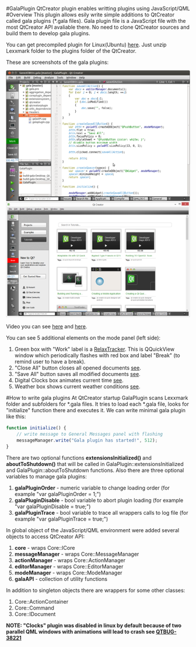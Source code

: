 #GalaPlugin
QtCreator plugin enables writting plugins using JavaScript/QML
#Overview
This plugin allows esily write simple additions to QtCreator called gala plugins (*.gala files).
Gala plugin file is a JavaScript file with the most QtCreator API avaliable there.
No need to clone QtCreator sources and build them to develop gala plugins.

You can get precompiled plugin for Linux(Ubuntu) [here](https://github.com/lexxmark/GalaPlugin/blob/master/package/Lexxmark.tar.gz). Just unzip Lexxmark folder to the plugins folder of the QtCreator.

These are screenshots of the gala plugins:

![Demo_screenshot_linux](img/Demo.png)
![Demo_screenshot_windows](img/DemoWin.png)

Video you can see [here](http://youtu.be/GGCcGts3B2I) and [here](http://www.youtube.com/watch?v=VHhEt3un_f4).

You can see 5 additional elements on the mode panel (left side):

1. Green box with "Work" label is a [RelaxTracker](https://github.com/lexxmark/GalaPlugin/tree/master/plugins/RelaxTracker). This is QQuickView window which periodically flashes with red box and label "Break" (to remind user to have a break).
2. "Close All" button closes all opened documents [see](https://github.com/lexxmark/GalaPlugin/blob/master/plugins/CloseAllBttn/CloseAllBttn.gala).
3. "Save All" button saves all modified documents [see](https://github.com/lexxmark/GalaPlugin/blob/master/plugins/SaveAllBttn/SaveAllBttn.gala).
4. Digital Clocks box animates current time [see](https://github.com/lexxmark/GalaPlugin/tree/master/plugins/Clock).
5. Weather box shows current weather conditions [see](https://github.com/lexxmark/GalaPlugin/tree/master/plugins/Weather).

#How to write gala plugins
At QtCreator startup GalaPlugin scans Lexxmark folder and subfolders for *.gala files. It tries to load each *.gala file, looks for "initialize" function there and executes it. We can write minimal gala plugin like this:

```JavaScript
function initialize() {
    // write message to General Messages panel with flashing
    messageManager.write("Gala plugin has started!", 512);
}
```

There are two optional functions **extensionsInitialized()** and **aboutToShutdown()** that will be called in GalaPlugin::extensionsInitialized and GalaPlugin::aboutToShutdown functions. Also there are three optional variables to manage gala plugins:

1. **galaPluginOrder** - numeric variable to change loading order (for example "var galaPluginOrder = 1;")
2. **galaPluginDisable** - bool variable to abort plugin loading (for example "var galaPluginDisable = true;")
3. **galaPluginTrace** - bool variable to trace all wrappers calls to log file (for example "var galaPluginTrace = true;")

In global object of the JavaScript/QML environment were added several objects to access QtCreator API:

1. **core** - wraps Core::ICore
2. **messageManager** - wraps Core::MessageManager
3. **actionManager** - wraps Core::ActionManager
4. **editorManager** - wraps Core::EditorManager
5. **modeManager** - wraps Core::ModeManager
6. **galaAPI** - collection of utility functions

In addition to singleton objects there are wrappers for some other classes:

1. Core::ActionContainer
2. Core::Command
3. Core::IDocument

**NOTE: "Clocks" plugin was disabled in linux by default because of two parallel QML windows with animations will lead to crash see [QTBUG-38221](https://bugreports.qt-project.org/browse/QTBUG-38221)**